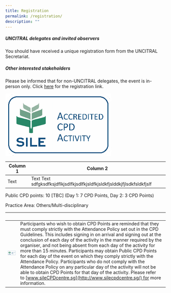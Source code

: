 ```yaml
---
title: Registration
permalink: /registration/
description: ""
---
```

##### **UNCITRAL delegates and invited observers**

You should have received a unique registration form from the UNCITRAL Secretariat.

##### **Other interested stakeholders**
Please be informed that for non-UNCITRAL delegates, the event is in-person only. Click [here](https://form.gov.sg/64a7bcccb768410012034100) for the registration link.

![](/images/sile33.png)

| Column 1 | Column 2 |
| -------- | -------- |
| Text     | Text      Text sdfgksdfksjdflkjsdlfkjsdlfkjsldfkjsldkfjslddkjfjlsdkfsldkfjslf     |



 Public CPD points: 10 \[TBC\] (Day 1: 7 CPD Points, Day 2: 3 CPD Points)

Practice Area: Others/Multi-disciplinary

| ⠀ | ⠀ |
| -------- | -------- |
| ![](/images/sile33.png)| Participants who wish to obtain CPD Points are reminded that they must comply strictly with the Attendance Policy set out in the CPD Guidelines. This includes signing in on arrival and signing out at the conclusion of each day of the activity in the manner required by the organiser, and not being absent from each day of the activity for more than 15 minutes. Participants may obtain Public CPD Points for each day of the event on which they comply strictly with the Attendance Policy. Participants who do not comply with the Attendance Policy on any particular day of the activity will not be able to obtain CPD Points for that day of the activity. Please refer to [www.sileCPDcentre.sg](http://www.silecpdcentre.sg/) for more information. |
